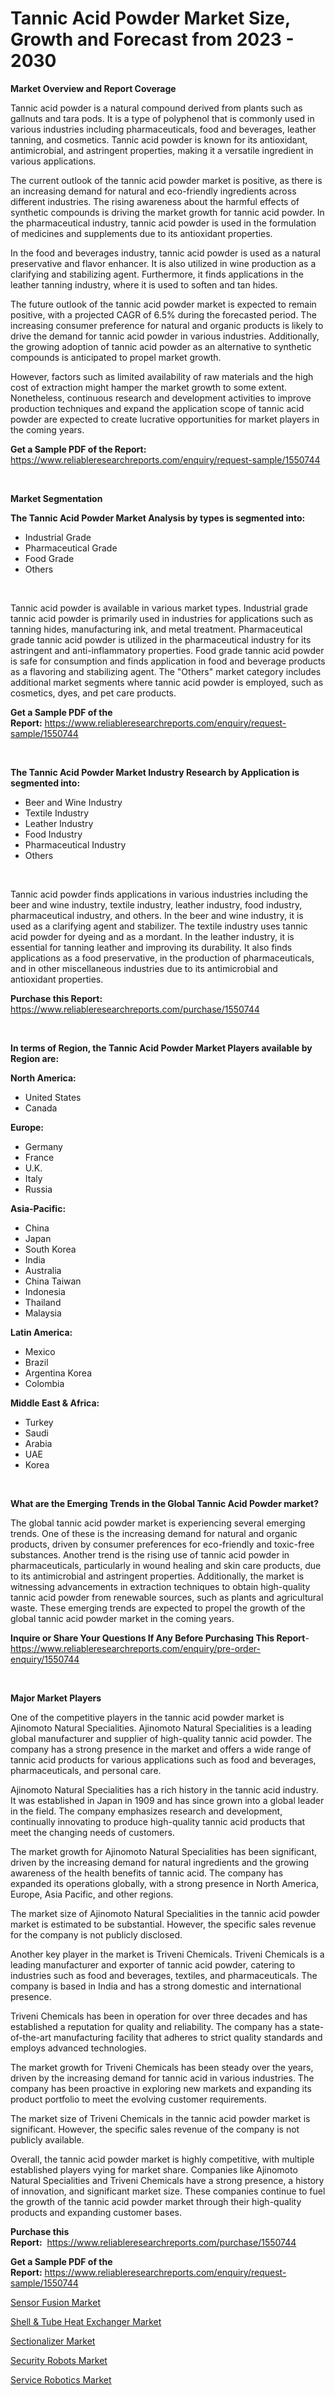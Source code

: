 <p><h1>Tannic Acid Powder Market Size, Growth and Forecast from 2023 - 2030</h1></p><p><strong>Market Overview and Report Coverage</strong></p>
<p><p>Tannic acid powder is a natural compound derived from plants such as gallnuts and tara pods. It is a type of polyphenol that is commonly used in various industries including pharmaceuticals, food and beverages, leather tanning, and cosmetics. Tannic acid powder is known for its antioxidant, antimicrobial, and astringent properties, making it a versatile ingredient in various applications.</p><p>The current outlook of the tannic acid powder market is positive, as there is an increasing demand for natural and eco-friendly ingredients across different industries. The rising awareness about the harmful effects of synthetic compounds is driving the market growth for tannic acid powder. In the pharmaceutical industry, tannic acid powder is used in the formulation of medicines and supplements due to its antioxidant properties.</p><p>In the food and beverages industry, tannic acid powder is used as a natural preservative and flavor enhancer. It is also utilized in wine production as a clarifying and stabilizing agent. Furthermore, it finds applications in the leather tanning industry, where it is used to soften and tan hides.</p><p>The future outlook of the tannic acid powder market is expected to remain positive, with a projected CAGR of 6.5% during the forecasted period. The increasing consumer preference for natural and organic products is likely to drive the demand for tannic acid powder in various industries. Additionally, the growing adoption of tannic acid powder as an alternative to synthetic compounds is anticipated to propel market growth.</p><p>However, factors such as limited availability of raw materials and the high cost of extraction might hamper the market growth to some extent. Nonetheless, continuous research and development activities to improve production techniques and expand the application scope of tannic acid powder are expected to create lucrative opportunities for market players in the coming years.</p></p>
<p><strong>Get a Sample PDF of the Report:</strong> <a href="https://www.reliableresearchreports.com/enquiry/request-sample/1550744">https://www.reliableresearchreports.com/enquiry/request-sample/1550744</a></p>
<p>&nbsp;</p>
<p><strong>Market Segmentation</strong></p>
<p><strong>The Tannic Acid Powder Market Analysis by types is segmented into:</strong></p>
<p><ul><li>Industrial Grade</li><li>Pharmaceutical Grade</li><li>Food Grade</li><li>Others</li></ul></p>
<p>&nbsp;</p>
<p><p>Tannic acid powder is available in various market types. Industrial grade tannic acid powder is primarily used in industries for applications such as tanning hides, manufacturing ink, and metal treatment. Pharmaceutical grade tannic acid powder is utilized in the pharmaceutical industry for its astringent and anti-inflammatory properties. Food grade tannic acid powder is safe for consumption and finds application in food and beverage products as a flavoring and stabilizing agent. The "Others" market category includes additional market segments where tannic acid powder is employed, such as cosmetics, dyes, and pet care products.</p></p>
<p><strong>Get a Sample PDF of the Report:</strong>&nbsp;<a href="https://www.reliableresearchreports.com/enquiry/request-sample/1550744">https://www.reliableresearchreports.com/enquiry/request-sample/1550744</a></p>
<p>&nbsp;</p>
<p><strong>The Tannic Acid Powder Market Industry Research by Application is segmented into:</strong></p>
<p><ul><li>Beer and Wine Industry</li><li>Textile Industry</li><li>Leather Industry</li><li>Food Industry</li><li>Pharmaceutical Industry</li><li>Others</li></ul></p>
<p>&nbsp;</p>
<p><p>Tannic acid powder finds applications in various industries including the beer and wine industry, textile industry, leather industry, food industry, pharmaceutical industry, and others. In the beer and wine industry, it is used as a clarifying agent and stabilizer. The textile industry uses tannic acid powder for dyeing and as a mordant. In the leather industry, it is essential for tanning leather and improving its durability. It also finds applications as a food preservative, in the production of pharmaceuticals, and in other miscellaneous industries due to its antimicrobial and antioxidant properties.</p></p>
<p><strong>Purchase this Report:</strong>&nbsp; <a href="https://www.reliableresearchreports.com/purchase/1550744">https://www.reliableresearchreports.com/purchase/1550744</a></p>
<p>&nbsp;</p>
<p><strong>In terms of Region, the Tannic Acid Powder Market Players available by Region are:</strong></p>
<p>
    <p> <strong> North America: </strong>
        <ul>
            <li>United States</li>
            <li>Canada</li>
        </ul>
        </p> 
    <p> <strong> Europe: </strong>
        <ul>
            <li>Germany</li>
            <li>France</li>
            <li>U.K.</li>
            <li>Italy</li>
            <li>Russia</li>
        </ul>
        </p> 
    <p> <strong> Asia-Pacific: </strong>
        <ul>
            <li>China</li>
            <li>Japan</li>
            <li>South Korea</li>
            <li>India</li>
            <li>Australia</li>
            <li>China Taiwan</li>
            <li>Indonesia</li>
            <li>Thailand</li>
            <li>Malaysia</li>
        </ul>
        </p> 
    <p> <strong> Latin America: </strong>
        <ul>
            <li>Mexico</li>
            <li>Brazil</li>
            <li>Argentina Korea</li>
            <li>Colombia</li>
        </ul>
        </p> 
    <p> <strong> Middle East & Africa: </strong>
        <ul>
            <li>Turkey</li>
            <li>Saudi</li>
            <li>Arabia</li>
            <li>UAE</li>
            <li>Korea</li>
        </ul>
    </p>
    </p>
<p>&nbsp;</p>
<p><strong>What are the Emerging Trends in the Global Tannic Acid Powder market?</strong></p>
<p><p>The global tannic acid powder market is experiencing several emerging trends. One of these is the increasing demand for natural and organic products, driven by consumer preferences for eco-friendly and toxic-free substances. Another trend is the rising use of tannic acid powder in pharmaceuticals, particularly in wound healing and skin care products, due to its antimicrobial and astringent properties. Additionally, the market is witnessing advancements in extraction techniques to obtain high-quality tannic acid powder from renewable sources, such as plants and agricultural waste. These emerging trends are expected to propel the growth of the global tannic acid powder market in the coming years.</p></p>
<p><strong>Inquire or Share Your Questions If Any Before Purchasing This Report</strong>- <a href="https://www.reliableresearchreports.com/enquiry/pre-order-enquiry/1550744">https://www.reliableresearchreports.com/enquiry/pre-order-enquiry/1550744</a></p>
<p>&nbsp;</p>
<p><strong>Major Market Players</strong></p>
<p><p>One of the competitive players in the tannic acid powder market is Ajinomoto Natural Specialities. Ajinomoto Natural Specialities is a leading global manufacturer and supplier of high-quality tannic acid powder. The company has a strong presence in the market and offers a wide range of tannic acid products for various applications such as food and beverages, pharmaceuticals, and personal care.</p><p>Ajinomoto Natural Specialities has a rich history in the tannic acid industry. It was established in Japan in 1909 and has since grown into a global leader in the field. The company emphasizes research and development, continually innovating to produce high-quality tannic acid products that meet the changing needs of customers.</p><p>The market growth for Ajinomoto Natural Specialities has been significant, driven by the increasing demand for natural ingredients and the growing awareness of the health benefits of tannic acid. The company has expanded its operations globally, with a strong presence in North America, Europe, Asia Pacific, and other regions.</p><p>The market size of Ajinomoto Natural Specialities in the tannic acid powder market is estimated to be substantial. However, the specific sales revenue for the company is not publicly disclosed.</p><p>Another key player in the market is Triveni Chemicals. Triveni Chemicals is a leading manufacturer and exporter of tannic acid powder, catering to industries such as food and beverages, textiles, and pharmaceuticals. The company is based in India and has a strong domestic and international presence.</p><p>Triveni Chemicals has been in operation for over three decades and has established a reputation for quality and reliability. The company has a state-of-the-art manufacturing facility that adheres to strict quality standards and employs advanced technologies.</p><p>The market growth for Triveni Chemicals has been steady over the years, driven by the increasing demand for tannic acid in various industries. The company has been proactive in exploring new markets and expanding its product portfolio to meet the evolving customer requirements.</p><p>The market size of Triveni Chemicals in the tannic acid powder market is significant. However, the specific sales revenue of the company is not publicly available.</p><p>Overall, the tannic acid powder market is highly competitive, with multiple established players vying for market share. Companies like Ajinomoto Natural Specialities and Triveni Chemicals have a strong presence, a history of innovation, and significant market size. These companies continue to fuel the growth of the tannic acid powder market through their high-quality products and expanding customer bases.</p></p>
<p><strong>Purchase this Report:</strong>&nbsp;&nbsp;<a href="https://www.reliableresearchreports.com/purchase/1550744">https://www.reliableresearchreports.com/purchase/1550744</a></p>
<p></p>
<p><strong>Get a Sample PDF of the Report:</strong>&nbsp;<a href="https://www.reliableresearchreports.com/enquiry/request-sample/1550744">https://www.reliableresearchreports.com/enquiry/request-sample/1550744</a></p>
<p><p><a href="https://medium.com/@noewwade60/sensor-fusion-market-comprehensive-assessment-by-type-application-and-geography-7bc7f2f5f2d7">Sensor Fusion Market</a></p><p><a href="https://medium.com/@mariablack1944/shell-tube-heat-exchanger-market-size-and-market-trends-complete-industry-overview-2023-to-2030-6dad15c25564">Shell & Tube Heat Exchanger Market</a></p><p><a href="https://medium.com/@sarahcornish2022/sectionalizer-market-outlook-industry-overview-and-forecast-2023-to-2030-ffbf9d83c3ce">Sectionalizer Market</a></p><p><a href="https://medium.com/@carolhunter1939/analyzing-security-robots-market-global-industry-perspective-and-forecast-2023-to-2030-ecab125495c6">Security Robots Market</a></p><p><a href="https://medium.com/@donnakelly19891/service-robotics-market-size-and-market-trends-complete-industry-overview-2023-to-2030-754a88ab424f">Service Robotics Market</a></p></p>